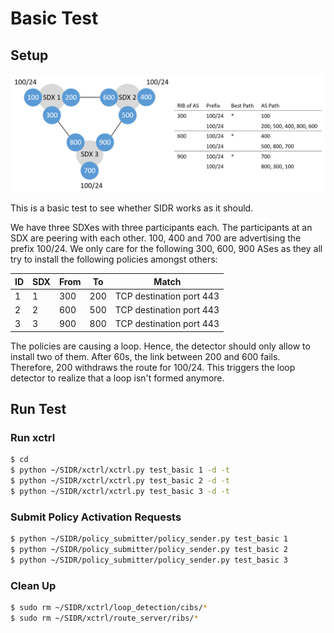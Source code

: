 # Basic Test

## Setup
![Basic Setup](setup.PNG)

This is a basic test to see whether SIDR works as it should.

We have three SDXes with three participants each. The participants at an SDX are peering with each other. 100, 400 and 700 are advertising the prefix 100/24. We only care for the following 300, 600, 900 ASes as they all try to install the following policies amongst others:

| ID | SDX | From | To  | Match                    |
|----|-----|------|-----|--------------------------|
| 1  | 1   | 300  | 200 | TCP destination port 443 |
| 2  | 2   | 600  | 500 | TCP destination port 443 |
| 3  | 3   | 900  | 800 | TCP destination port 443 |

The policies are causing a loop. Hence, the detector should only allow to install two of them. After 60s, the link between 200 and 600 fails. Therefore, 200 withdraws the route for 100/24. This triggers the loop detector to realize that a loop isn't formed anymore.

## Run Test

### Run xctrl

```bash
$ cd 
$ python ~/SIDR/xctrl/xctrl.py test_basic 1 -d -t
$ python ~/SIDR/xctrl/xctrl.py test_basic 2 -d -t
$ python ~/SIDR/xctrl/xctrl.py test_basic 3 -d -t
```

### Submit Policy Activation Requests

```bash
$ python ~/SIDR/policy_submitter/policy_sender.py test_basic 1
$ python ~/SIDR/policy_submitter/policy_sender.py test_basic 2
$ python ~/SIDR/policy_submitter/policy_sender.py test_basic 3
```

### Clean Up

```bash
$ sudo rm ~/SIDR/xctrl/loop_detection/cibs/*
$ sudo rm ~/SIDR/xctrl/route_server/ribs/*
```
